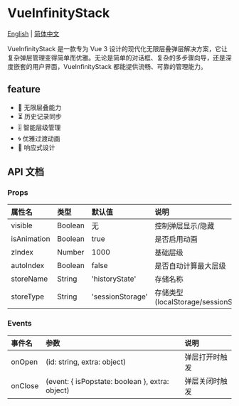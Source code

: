 # VueInfinityStack

[English](./english.md) | [简体中文](docs/simplified-chinese.md) 

VueInfinityStack 是一款专为 Vue 3 设计的现代化无限层叠弹层解决方案，它让复杂弹层管理变得简单而优雅。无论是简单的对话框、复杂的多步骤向导，还是深度嵌套的用户界面，VueInfinityStack 都能提供流畅、可靠的管理能力。

## feature

- 🌌 无限层叠能力
- ⏳ 历史记录同步
- 🎚️ 智能层级管理
- 🌀 优雅过渡动画
- 📱 响应式设计

## API 文档

### Props
|属性名|	类型|	默认值|	说明|
|:-----|:-----|:-----|:-----|
|visible|	Boolean|	无|	控制弹层显示/隐藏|
|isAnimation|	Boolean|	true|	是否启用动画|
|zIndex|	Number|	1000|	基础层级|
|autoIndex|	Boolean|	false|	是否自动计算最大层级|
|storeName|	String|	'historyState'|	存储名称|
|storeType|	String|	'sessionStorage'|	存储类型 (localStorage/sessionStorage)|

### Events

|事件名|	参数|	说明|
|:-----|:-----|:-----|
|onOpen|	(id: string, extra: object)	|弹层打开时触发|
|onClose|	(event: { isPopstate: boolean }, extra: object)	|弹层关闭时触发|
